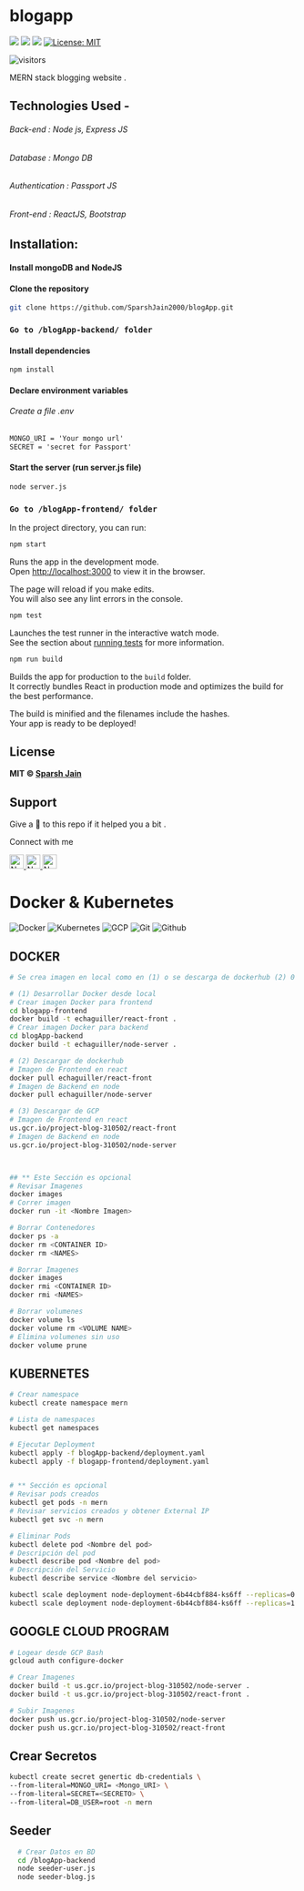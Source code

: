 # blogapp 

[![](https://img.shields.io/static/v1?message=Front-end&label=react&logo=react&color=skyblue&style=for-the-badge)](https://reactjs.org/)
[![](https://img.shields.io/static/v1?message=Back-end&label=NodeJS&logo=javascript&color=orange&style=for-the-badge)](https://nodejs.org/en/)
[![](https://img.shields.io/static/v1?message=Database&label=MongoDB&logo=mongodb&color=blue&style=for-the-badge)](https://www.mongodb.com/)
[![License: MIT](https://img.shields.io/github/license/SparshJain2000/blogApp?style=for-the-badge)](https://opensource.org/licenses/MIT)

![visitors](https://visitor-badge.laobi.icu/badge?page_id=SparshJain2000.blogApp)

 MERN stack blogging website .
 
## Technologies Used -
 ###### Back-end : Node  js, Express JS
 ###### Database : Mongo DB
 ###### Authentication : Passport JS
 ###### Front-end : ReactJS, Bootstrap
 
## Installation:
  #### Install mongoDB and NodeJS
  #### Clone the repository
  ```bash
  git clone https://github.com/SparshJain2000/blogApp.git
  ```
  ### `Go to /blogApp-backend/ folder`
  #### Install dependencies
  ```bash
  npm install
  ```
  #### Declare environment variables
  ###### Create a file .env 
  ```txt
  MONGO_URI = 'Your mongo url'
  SECRET = 'secret for Passport'
  ```
  #### Start the server (run server.js file)
  ```bash
  node server.js
  ```
  ### `Go to /blogApp-frontend/ folder`
  In the project directory, you can run:

```bash
npm start
```

Runs the app in the development mode.<br /> 
Open [http://localhost:3000](http://localhost:3000) to view it in the browser.

The page will reload if you make edits.<br />
You will also see any lint errors in the console.

```bash
npm test
```

Launches the test runner in the interactive watch mode.<br />
See the section about [running tests](https://facebook.github.io/create-react-app/docs/running-tests) for more information.

```bash
npm run build
```

Builds the app for production to the `build` folder.<br />
It correctly bundles React in production mode and optimizes the build for the best performance.

The build is minified and the filenames include the hashes.<br />
Your app is ready to be deployed!
## License

**MIT &copy; [Sparsh Jain](https://github.com/SparshJain2000/blogApp/blob/master/LICENSE)**

## Support
Give a 🌟 to this repo if it helped you a bit .

Connect with me


<a href="mailto:jainsparsh0801@gmail.com" ><img height="25" alt="Nodejs" src="https://img.shields.io/static/v1.svg?message=jainsparsh0801@gmail.com&label=send&style=flat-square&logo=gmail&color=red&logoColor=red&colorA=grey&link=mailto:jainsparsh0801@gmail.com" /> </a> <a href="https://www.github.com/SparshJain2000/" ><img height="25" alt="Nodejs" src="https://img.shields.io/static/v1.svg?label=follow&message=@SparshJain2000&color=grey&logo=github&style=for-the-badge&logoColor=white&colorA=black" /> </a> <a href="https://www.linkedin.com/in/sparsh-jain-87379a168/" ><img height="25" alt="Nodejs" src="https://img.shields.io/static/v1.svg?label=connect&message=@SparshJain&color=success&logo=linkedin&style=for-the-badge&logoColor=white&colorA=blue" /> </a>


 # Docker & Kubernetes

![Docker](https://img.shields.io/badge/Docker-2CA5E0?style=for-the-badge&logo=docker&logoColor=white)
![Kubernetes](https://img.shields.io/badge/Kubernetes-2CA5E0?style=for-the-badge&logo=kubernetes&logoColor=white)
![GCP](https://img.shields.io/badge/Google_Cloud-2CA5E0?style=for-the-badge&logo=google-cloud&logoColor=white)
![Git](https://img.shields.io/badge/Git-F05032?style=for-the-badge&logo=git&logoColor=white)
![Github](https://img.shields.io/badge/GitHub-100000?style=for-the-badge&logo=github&logoColor=white) </br>


## DOCKER


```bash
# Se crea imagen en local como en (1) o se descarga de dockerhub (2) 0 (3) desde GCP

# (1) Desarrollar Docker desde local 
# Crear imagen Docker para frontend 
cd blogapp-frontend
docker build -t echaguiller/react-front .
# Crear imagen Docker para backend 
cd blogApp-backend
docker build -t echaguiller/node-server .

# (2) Descargar de dockerhub
# Imagen de Frontend en react
docker pull echaguiller/react-front
# Imagen de Backend en node
docker pull echaguiller/node-server

# (3) Descargar de GCP
# Imagen de Frontend en react
us.gcr.io/project-blog-310502/react-front
# Imagen de Backend en node
us.gcr.io/project-blog-310502/node-server



## ** Este Sección es opcional
# Revisar Imagenes
docker images
# Correr imagen
docker run -it <Nombre Imagen>

# Borrar Contenedores
docker ps -a
docker rm <CONTAINER ID>
docker rm <NAMES>

# Borrar Imagenes
docker images
docker rmi <CONTAINER ID>
docker rmi <NAMES>

# Borrar volumenes
docker volume ls
docker volume rm <VOLUME NAME>
# Elimina volumenes sin uso
docker volume prune
```


## KUBERNETES


```bash
# Crear namespace
kubectl create namespace mern

# Lista de namespaces
kubectl get namespaces

# Ejecutar Deployment
kubectl apply -f blogApp-backend/deployment.yaml
kubectl apply -f blogapp-frontend/deployment.yaml


# ** Sección es opcional
# Revisar pods creados
kubectl get pods -n mern
# Revisar servicios creados y obtener External IP
kubectl get svc -n mern

# Eliminar Pods
kubectl delete pod <Nombre del pod>
# Descripción del pod
kubectl describe pod <Nombre del pod> 
# Descripción del Servicio
kubectl describe service <Nombre del servicio>

kubectl scale deployment node-deployment-6b44cbf884-ks6ff --replicas=0
kubectl scale deployment node-deployment-6b44cbf884-ks6ff --replicas=1
```


## GOOGLE CLOUD PROGRAM

```bash
# Logear desde GCP Bash
gcloud auth configure-docker

# Crear Imagenes
docker build -t us.gcr.io/project-blog-310502/node-server .
docker build -t us.gcr.io/project-blog-310502/react-front .

# Subir Imagenes
docker push us.gcr.io/project-blog-310502/node-server 
docker push us.gcr.io/project-blog-310502/react-front 
```

## Crear Secretos

```bash
kubectl create secret genertic db-credentials \
--from-literal=MONGO_URI= <Mongo_URI> \
--from-literal=SECRET=<SECRETO> \
--from-literal=DB_USER=root -n mern
```


## Seeder

```bash
  # Crear Datos en BD
  cd /blogApp-backend
  node seeder-user.js
  node seeder-blog.js
```
